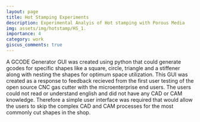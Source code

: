 ```yaml
---
layout: page
title: Hot Stamping Experiments
description: Experimental Analyis of Hot stamping with Porous Media
img: assets/img/hotstamp/HS_1.
importance: 4
category: work
giscus_comments: true
---
```


A GCODE Generator GUI was created using python that could generate gcodes for specific shapes like a square, circle, triangle and a stiffener along with nesting the shapes for optimum space utilization. This GUI was created as a response to feedback recieved from the first user testing of the open source CNC gas cutter with the microenterprise end users. The users could not read or understand english and did not have any CAD or CAM knowledge. Therefore a simple user interface was required that would allow the users to skip the complex CAD and CAM processes for the most commonly cut shapes in the shop.